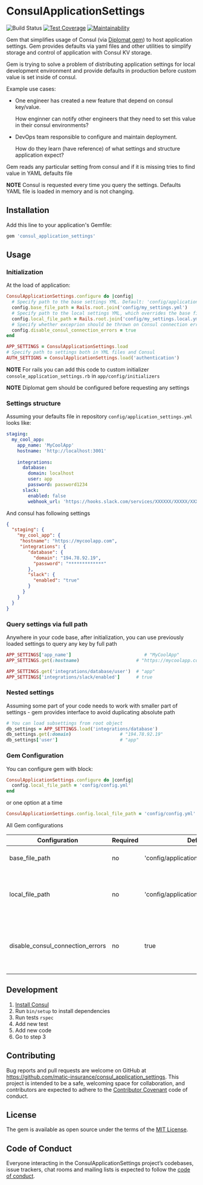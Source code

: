# ConsulApplicationSettings

![Build Status](https://github.com/matic-insurance/consul_application_settings/workflows/ci/badge.svg?branch=master)
[![Test Coverage](https://api.codeclimate.com/v1/badges/b0eaebcf83898535ea4e/test_coverage)](https://codeclimate.com/github/matic-insurance/consul_application_settings/test_coverage)
[![Maintainability](https://api.codeclimate.com/v1/badges/b0eaebcf83898535ea4e/maintainability)](https://codeclimate.com/github/matic-insurance/consul_application_settings/maintainability)

Gem that simplifies usage of Consul (via [Diplomat gem](https://github.com/WeAreFarmGeek/diplomat)) 
to host application settings. Gem provides defaults via yaml files and other utilities 
to simplify storage and control of application with Consul KV storage.

Gem is trying to solve a problem of distributing application settings for local development environment and provide defaults 
in production before custom value is set inside of consul. 

Example use cases:

- One engineer has created a new feature that depend on consul key/value. 
  
  How enginner can notify other engineers that they need to set this value in their consul environments?

- DevOps team responsible to configure and maintain deployment. 

  How do they learn (have reference) of what settings and structure application expect? 

Gem reads any particular setting from consul and if it is missing tries to find value in YAML defaults file

**NOTE** Consul is requested every time you query the settings. Defaults YAML file is loaded in memory and is not changing.

## Installation

Add this line to your application's Gemfile:

```ruby
gem 'consul_application_settings'
```

## Usage

### Initialization

At the load of application: 
```ruby
ConsulApplicationSettings.configure do |config|
  # Specify path to the base settings YML. Default: 'config/application_settings.yml' 
  config.base_file_path = Rails.root.join('config/my_settings.yml')
  # Specify path to the local settings YML, which overrides the base file. Default: 'config/application_settings.local.yml'
  config.local_file_path = Rails.root.join('config/my_settings.local.yml')
  # Specify whether exceprion should be thrown on Consul connection errors. Default: false
  config.disable_consul_connection_errors = true
end

APP_SETTINGS = ConsulApplicationSettings.load
# Specify path to settings both in YML files and Consul
AUTH_SETTIGNS = ConsulApplicationSettings.load('authentication')
```

**NOTE** For rails you can add this code to custom initializer `console_application_settings.rb` in `app/config/initializers`

**NOTE** Diplomat gem should be configured before requesting any settings

### Settings structure

Assuming your defaults file in repository `config/application_settings.yml` looks like:
```yaml
staging:
  my_cool_app:
    app_name: 'MyCoolApp'
    hostname: 'http://localhost:3001'
    
    integrations:
      database:
        domain: localhost
        user: app
        password: password1234
      slack:
        enabled: false
        webhook_url: 'https://hooks.slack.com/services/XXXXXX/XXXXX/XXXXXXX'
```

And consul has following settings
```json
{
  "staging": {
    "my_cool_app": {
     "hostname": "https://mycoolapp.com",
     "integrations": {
        "database": {
          "domain": "194.78.92.19",
          "password": "*************"
        },
        "slack": {
          "enabled": "true"
        }
      }
    }
  }
}
```

### Query settings via full path

Anywhere in your code base, after initialization, you can use 
previously loaded settings to query any key by full path

```ruby
APP_SETTINGS['app_name']                           # "MyCoolApp"
APP_SETTINGS.get(:hostname)                     # "https://mycoolapp.com"

APP_SETTINGS.get('integrations/database/user')  # "app"
APP_SETTINGS['integrations/slack/enabled']      # true
```

### Nested settings

Assuming some part of your code needs to work with smaller part of settings - 
gem provides interface to avoid duplicating absolute path

```ruby
# You can load subsettings from root object
db_settings = APP_SETTINGS.load('integrations/database')
db_settings.get(:domain)                  # "194.78.92.19"
db_settings['user']                       # "app"
``` 

### Gem Configuration
You can configure gem with block:
```ruby
ConsulApplicationSettings.configure do |config|
  config.local_file_path = 'config/config.yml'
end
```
or one option at a time
```ruby
ConsulApplicationSettings.config.local_file_path = 'config/config.yml'
```

All Gem configurations

| Configuration                    | Required | Default | Type    | Description                                                                                                  |
|----------------------------------|----------|-----------------------------------------|---------|------------------------------------------------------------------------------|
| base_file_path                   | no       | 'config/application_settings.yml'       | String  | Path to the file with base settings                                          |
| local_file_path                  | no       | 'config/application_settings.local.yml' | String  | Path to the file with local settings overriding the base settings            |
| disable_consul_connection_errors | no       | true                                    | Boolean | Do not raise exception when consul is not available (useful for development) |

## Development

1. [Install Consul](https://www.consul.io/docs/install/index.html)
1. Run `bin/setup` to install dependencies
1. Run tests `rspec`
1. Add new test
1. Add new code
1. Go to step 3

## Contributing

Bug reports and pull requests are welcome on GitHub at https://github.com/matic-insurance/consul_application_settings. 
This project is intended to be a safe, welcoming space for collaboration, 
and contributors are expected to adhere to the 
[Contributor Covenant](http://contributor-covenant.org) code of conduct.

## License

The gem is available as open source under the terms of the [MIT License](https://opensource.org/licenses/MIT).

## Code of Conduct

Everyone interacting in the ConsulApplicationSettings project’s codebases, issue trackers, 
chat rooms and mailing lists is expected to follow the [code of conduct](https://github.com/[USERNAME]/consul_application_settings/blob/master/CODE_OF_CONDUCT.md).
